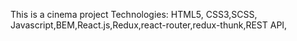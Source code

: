 This is a cinema project
Technologies: HTML5, CSS3,SCSS, Javascript,BEM,React.js,Redux,react-router,redux-thunk,REST API,
